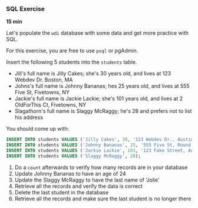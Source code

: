 ### SQL Exercise

**15 min**

Let's populate the `wdi` database with some data and get more practice with SQL.

For this exercise, you are free to use ``` psql ``` or pgAdmin.

Insert the following 5 students into the `students` table.

- Jill's full name is Jilly Cakes; she's 30 years old, and lives at 123 Webdev Dr. Boston, MA
- Johns's full name is Johnny Bananas; hes 25 years old, and lives at 555 Five St, Fivetowns, NY
- Jackie's full name is Jackie Lackie; she's 101 years old, and lives at 2 OldForThis Ct, Fivetowns, NY
- Slagathorn's full name is Slaggy McRaggy; he's 28 and prefers not to list his address

You should come up with:

```sql
INSERT INTO students VALUES ('Jilly Cakes', 30, '123 Webdev Dr., Austin, TX');
INSERT INTO students VALUES ('Johnny Bananas', 25, '555 Five St, Round Rock, TX');
INSERT INTO students VALUES ('Jackie Lackie', 101, '123 Fake Street, Austin, TX');
INSERT INTO students VALUES ('Slaggy McRaggy', 28);
```

1. Do a `count` afterwards to verify how many records are in your database
2. Update Johnny Bananas to have an age of 24
3. Update the Slaggy McRaggy to have the last name of 'Jolie'
4. Retrieve all the records and verify the data is correct 
5. Delete the last student in the database
6. Retrieve all the records and make sure the last student is no longer there
